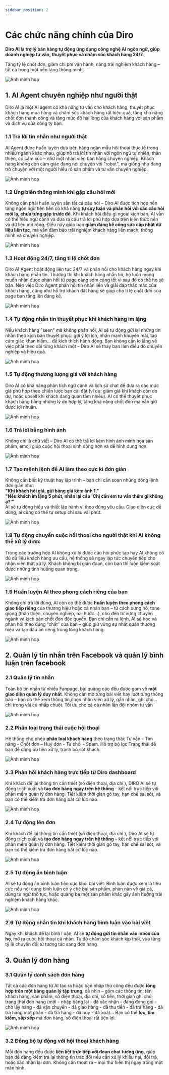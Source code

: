 ```yaml
---
sidebar_position: 2
---
```

# Các chức năng chính của Diro
**Diro AI là trợ lý bán hàng tự động ứng dụng công nghệ AI ngôn ngữ, giúp doanh nghiệp tư vấn, thuyết phục và chăm sóc khách hàng 24/7.**

Tăng tỷ lệ chốt đơn, giảm chi phí vận hành, nâng trải nghiệm khách hàng – tất cả trong một nền tảng thông minh.

![Ảnh minh hoạ](./1.png)
## 1. AI Agent chuyên nghiệp như người thật
Diro AI là một AI agent có khả năng tư vấn cho khách hàng, thuyết phục khách hàng mua hàng và chăm sóc khách hàng rất hiệu quả, tăng khả năng chốt đơn thành công và tăng mức độ hài lòng của khách hàng với sản phẩm và dịch vụ của công ty bạn.
### 1.1 Trả lời tin nhắn như người thật
AI Agent được huấn luyện dựa trên hàng ngàn mẫu hội thoại thực tế trong nhiều ngành khác nhau, giúp nó trả lời tin nhắn với ngôn ngữ tự nhiên, thân thiện, có cảm xúc – như một nhân viên bán hàng chuyên nghiệp. Khách hàng không còn cảm giác đang nói chuyện với "robot", mà giống như đang trò chuyện với một người hiểu rõ sản phẩm và tư vấn chuyên nghiệp.

![Ảnh minh hoạ](./1.1.png)
### 1.2 Ứng biến thông minh khi gặp câu hỏi mới
Không cần phải huấn luyện sẵn tất cả câu hỏi – Diro AI được tích hợp nền tảng ngôn ngữ tiên tiến có khả năng **tự suy luận và phản hồi với các câu hỏi mới lạ, chưa từng gặp trước đó**. Khi khách hỏi điều gì ngoài kịch bản, AI vẫn có thể hiểu ngữ cảnh và đưa ra câu trả lời phù hợp dựa trên kiến thức nền và dữ liệu mở rộng.
Điều này giúp bạn **giảm đáng kể công sức cập nhật dữ liệu liên tục**, mà vẫn đảm bảo trải nghiệm khách hàng liền mạch, thông minh và chuyên nghiệp.

![Ảnh minh hoạ](./1.2.png)
### 1.3 Hoạt động 24/7, tăng tỉ lệ chốt đơn
Diro AI Agent hoặt động liên tục 24/7 và phản hồi cho khách hàng ngay khi khách hàng nhắn tin. Thường thì khi khách hàng nhắn tin, họ luôn mong muốn nhận được phản hồi từ page càng sớm càng tốt vì sau đó có thể họ sẽ bận. Nên việc Diro Agent phản hồi tin nhắn liền và giải đáp thắc mắc của khách hàng, cũng như hỗ trợ khách đặt hàng sẽ giúp cho tỉ lệ chốt đơn của page bạn tăng lên đáng kể.

![Ảnh minh hoạ](./1.3.png)
### 1.4 Tự động nhắn tin thuyết phục khi khách hàng im lặng
Nếu khách hàng "seen" mà không phản hồi, AI sẽ tự động gửi lại những tin nhắn theo kịch bản thuyết phục: gợi ý lợi ích, nhấn mạnh khuyến mãi, tạo cảm giác khan hiếm... để kích thích hành động. Bạn không cần lo lắng về việc phải theo dõi từng khách một – Diro AI sẽ thay bạn làm điều đó chuyên nghiệp và hiệu quả.

![Ảnh minh hoạ](./1.4.png)
### 1.5 Tự động thương lượng giá với khách hàng
Diro AI có khả năng phân tích ngữ cảnh và lịch sử chat để đưa ra các mức giá phù hợp theo chiến lược bạn cài đặt (ví dụ: giảm giá khi khách còn do dự, hoặc upsell khi khách đang quan tâm nhiều). AI có thể thuyết phục khách hàng bằng những lý do hợp lý, tăng khả năng chốt đơn mà vẫn giữ được lợi nhuận.

![Ảnh minh hoạ](./1.5.png)
### 1.6 Trả lời bằng hình ảnh
Không chỉ là chữ viết – Diro AI có thể trả lời kèm hình ảnh minh họa sản phẩm, emoji giúp cuộc hội thoại sinh động hơn và dễ hình dung hơn.

![Ảnh minh hoạ](./1.6.png)
### 1.7 Tạo mệnh lệnh để AI làm theo cực kì đơn giản
Không cần biết kỹ thuật hay lập trình – bạn chỉ cần soạn những dòng lệnh đơn giản như: <br />
**"Khi khách hỏi giá, gửi bảng giá kèm ảnh 1."** <br />
**"Nếu khách im lặng 5 phút, nhắn lại câu 'Chị cần em tư vấn thêm gì không ạ?'"** <br />
AI sẽ tự động hiểu và thiết lập hành vi theo đúng yêu cầu. Giao diện cực dễ dùng, ai cũng có thể tự setup chỉ sau vài phút.

![Ảnh minh hoạ](./1.7.png)
### 1.8 Tự động chuyển cuộc hồi thoại cho người thật khi AI không thể xử lý được
Trong các trường hợp AI không xử lý được câu hỏi phức tạp hay AI không có đủ dữ liệu khách hàng ưu cầu, hệ thống sẽ ngay lập tức chuyển tiếp cho nhân viên thật xử lý. Khách không bị gián đoạn, còn bạn thì luôn kiểm soát được những tình huống quan trọng.

![Ảnh minh hoạ](./1.8.png)
### 1.9 Huấn luyện AI theo phong cách riêng của bạn
Không chỉ trả lời đúng, AI còn có thể được **huấn luyện theo phong cách giao tiếp riêng** của thương hiệu hoặc cá nhân bạn – từ cách xưng hô, tone giọng (thân thiện, chuyên nghiệp, hài hước…), cho đến từ vựng chuyên ngành và kịch bản chốt đơn độc quyền. Bạn chỉ cần ra lệnh, AI sẽ học và phản hồi theo đúng “chất” của bạn – giúp giữ vững sự nhất quán thương hiệu và tạo dấu ấn riêng trong lòng khách hàng.

![Ảnh minh hoạ](./1.9.png)
## 2. Quản lý tin nhắn trên Facebook và quản lý bình luận trên facebook
### 2.1 Quản lý tin nhắn
Toàn bộ tin nhắn từ nhiều Fanpage, bài quảng cáo đều được gom về **một giao diện quản lý duy nhất**. Không cần mở từng bài viết hay lướt từng thông báo – bạn có thể xem thông tin,chọn nhân viên xử lý, gắn nhãn, ghi chú... chỉ trong vài cú nhấp chuột. Tối ưu cho cả cá nhân lẫn đội nhóm tư vấn

![Ảnh minh hoạ](./2.1.png)
### 2.2 Phân loại trạng thái cuộc hội thoại
Hệ thống cho phép **phân loại khách hàng** theo trạng thái: Tư vấn – Tìm năng - Chốt đơn – Huỷ đơn - Từ chối - Spam. Hỗ trợ bộ lọc Trạng thái để bạn dễ dàng ưu tiên xử lý, tránh bỏ sót khách.

![Ảnh minh hoạ](./2.2.png)
### 2.3 Phản hồi khách hàng trực tiếp từ Diro dashboard
Khi khách để lại thông tin cần thiết (số điện thoại, địa chỉ ), DIRO AI sẽ tự động trích xuất và **tạo đơn hàng ngay trên hệ thống** – kết nối trực tiếp với phần mềm quản lý đơn hàng. Tiết kiệm thời gian gõ tay, hạn chế sai sót, và bạn có thể kiểm tra đơn hàng bất cứ lúc nào.

![Ảnh minh hoạ](./2.3.png)
### 2.4 Tự động lên đơn
Khi khách để lại thông tin cần thiết (số điện thoại, địa chỉ ), Diro AI sẽ tự động trích xuất và **tạo đơn hàng ngay trên hệ thống** – kết nối trực tiếp với phần mềm quản lý đơn hàng. Tiết kiệm thời gian gõ tay, hạn chế sai sót, và bạn có thể kiểm tra đơn hàng bất cứ lúc nào.

![Ảnh minh hoạ](./2.4.png)
### 2.5 Tự động ẩn bình luận
AI sẽ tự động ẩn bình luận tiêu cực khỏi bài viết. Bình luận được xem là tiêu cực nếu nội dung bình luận có ý chê bai sản phẩm, phàn nàn về giá cả, dùng từ ngữ thô tục, hoặc quảng bá một sản phẩm khác gây ảnh hưởng trải nghiệm khách hàng khác.

![Ảnh minh hoạ](./2.5.png)
### 2.6 Tự động nhắn tin khi khách hàng bình luận vào bài viết
Ngay khi khách để lại bình l  uận, AI sẽ **tự động gửi tin nhắn vào inbox của họ**, mở ra cuộc hội thoại cá nhân. Từ đó chăm sóc khách kịp thời, vừa tăng tỷ lệ chuyển đổi từ tương tác sang đơn hàng.

## 3. Quản lý đơn hàng
### 3.1 Quản lý danh sách đơn hàng
Tất cả các đơn hàng từ AI tạo ra hoặc bạn nhập thủ công đều được **tổng hợp trên một bảng quản lý tập trung**, dễ nhìn – gồm các thông tin: tên khách hàng, sản phẩm, số điện thoại, địa chỉ, số tiền, thời gian ghi chú, trạng thái đơn hàng (mới – nhập hàng lại - đã xác nhận - đang đóng gói – chờ lấy hàng - đã vận chuyển - đã giao hàng - đã thu tiền - đã trả hàng - đã trả hàng một phần - đã trả hàng - đã huỷ - đã xoá)...
Bạn có thể **lọc, tìm kiếm, sắp xếp** mã đơn hàng, số điện thoại rất tiện lợi.

![Ảnh minh hoạ](./3.1.png)

### 3.2 Đồng bộ tự động với hội thoại khách hàng
Mỗi đơn hàng đều được **liên kết trực tiếp với đoạn chat tương ứng**, giúp bạn dễ dàng kiểm tra lại thông tin trao đổi nếu cần xử lý khiếu nại, đổi trả, hoặc xác nhận lại đơn. Không cần thoát ra – mọi thứ hiển thị ngay trong một màn hình.